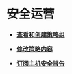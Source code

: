 # 安全运营<a name="hss_01_0041"></a>

-   **[查看和创建策略组](查看和创建策略组.md)**  

-   **[修改策略内容](修改策略内容.md)**  

-   **[订阅主机安全报告](订阅主机安全报告.md)**  


